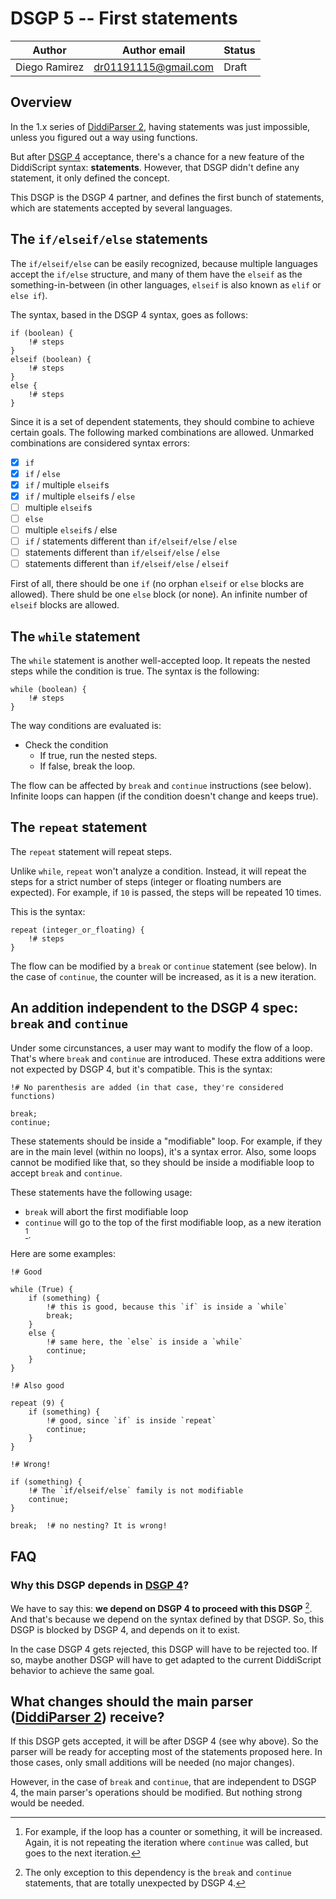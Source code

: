# DSGP 5 -- First statements

| Author        | Author email         | Status   |
|---------------|----------------------|----------|
| Diego Ramirez | dr01191115@gmail.com | Draft    |

## Overview

In the 1.x series of [DiddiParser 2][1], having statements was just impossible, unless
you figured out a way using functions.

But after [DSGP 4][2] acceptance, there's a chance for a new feature of the DiddiScript syntax:
**statements**. However, that DSGP didn't define any statement, it only defined the concept.

This DSGP is the DSGP 4 partner, and defines the first bunch of statements, which are statements
accepted by several languages.

## The `if/elseif/else` statements

The `if/elseif/else` can be easily recognized, because multiple languages accept the `if/else`
structure, and many of them have the `elseif` as the something-in-between (in other languages,
`elseif` is also known as `elif` or `else if`).

The syntax, based in the DSGP 4 syntax, goes as follows:

```
if (boolean) {
    !# steps
}
elseif (boolean) {
    !# steps
}
else {
    !# steps
}
```

Since it is a set of dependent statements, they should combine to achieve certain goals.
The following marked combinations are allowed. Unmarked combinations are considered syntax errors:

- [x] `if`
- [x] `if` / `else`
- [x] `if` / multiple `elseif`s
- [x] `if` / multiple `elseif`s / `else`
- [ ] multiple `elseif`s
- [ ] `else`
- [ ] multiple `elseif`s / else
- [ ] `if` / statements different than `if/elseif/else` / `else`
- [ ] statements different than `if/elseif/else` / `else`
- [ ] statements different than `if/elseif/else` / `elseif`

First of all, there should be one `if` (no orphan `elseif` or `else` blocks are allowed).
There shuld be one `else` block (or none). An infinite number of `elseif` blocks are allowed.

## The `while` statement

The `while` statement is another well-accepted loop. It repeats the nested steps while the
condition is true. The syntax is the following:

```
while (boolean) {
    !# steps
}
```

The way conditions are evaluated is:

- Check the condition
  - If true, run the nested steps.
  - If false, break the loop.

The flow can be affected by `break` and `continue` instructions (see below). Infinite loops can
happen (if the condition doesn't change and keeps true).

## The `repeat` statement

The `repeat` statement will repeat steps.

Unlike `while`, `repeat` won't analyze a condition. Instead, it will repeat the steps for a strict
number of steps (integer or floating numbers are expected). For example, if `10` is passed, the
steps will be repeated 10 times.

This is the syntax:

```
repeat (integer_or_floating) {
    !# steps
}
```

The flow can be modified by a `break` or `continue` statement (see below). In the case of `continue`,
the counter will be increased, as it is a new iteration.

## An addition independent to the DSGP 4 spec: `break` and `continue`

Under some circunstances, a user may want to modify the flow of a loop. That's where `break` and
`continue` are introduced. These extra additions were not expected by DSGP 4, but it's compatible.
This is the syntax:

```
!# No parenthesis are added (in that case, they're considered functions)

break;
continue;
```

These statements should be inside a "modifiable" loop. For example, if they are in the main level
(within no loops), it's a syntax error. Also, some loops cannot be modified like that, so they
should be inside a modifiable loop to accept `break` and `continue`.

These statements have the following usage:

- `break` will abort the first modifiable loop
- `continue` will go to the top of the first modifiable loop, as a new iteration [^1].

Here are some examples:

```
!# Good

while (True) {
    if (something) {
        !# this is good, because this `if` is inside a `while`
        break;
    }
    else {
        !# same here, the `else` is inside a `while`
        continue;
    }
}

!# Also good

repeat (9) {
    if (something) {
        !# good, since `if` is inside `repeat`
        continue;
    }
}

!# Wrong!

if (something) {
    !# The `if/elseif/else` family is not modifiable
    continue;
}

break;  !# no nesting? It is wrong!
```

## FAQ

### Why this DSGP depends in [DSGP 4][2]?

We have to say this: **we depend on DSGP 4 to proceed with this DSGP** [^2]. And that's because we depend
on the syntax defined by that DSGP. So, this DSGP is blocked by DSGP 4, and depends on it to exist.

In the case DSGP 4 gets rejected, this DSGP will have to be rejected too. If so, maybe another DSGP
will have to get adapted to the current DiddiScript behavior to achieve the same goal.

## What changes should the main parser ([DiddiParser 2][1]) receive?

If this DSGP gets accepted, it will be after DSGP 4 (see why above). So the parser will be ready for accepting most of
the statements proposed here. In those cases, only small additions will be needed (no major changes).

However, in the case of `break` and `continue`, that are independent to DSGP 4, the main parser's operations should
be modified. But nothing strong would be needed.

[^1]: For example, if the loop has a counter or something, it will be increased. Again, it is not repeating the iteration
      where `continue` was called, but goes to the next iteration.
[^2]: The only exception to this dependency is the `break` and `continue` statements, that are totally unexpected by DSGP 4.

[1]: https://github.com/DiddiLeija/diddiparser2
[2]: https://github.com/DiddiLeija/diddiparser2/blob/main/dsgp/dsgp-004.md
